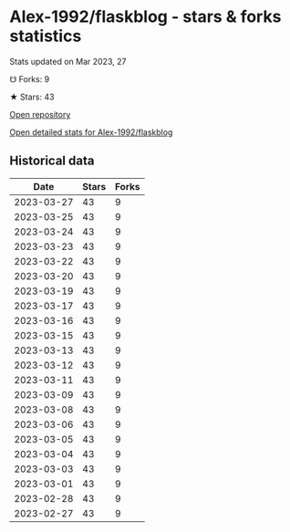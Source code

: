 # Alex-1992/flaskblog - stars & forks statistics

Stats updated on Mar 2023, 27

☋ Forks: 9

★ Stars: 43

[Open repository](https://github.com/Alex-1992/flaskblog)

[Open detailed stats for Alex-1992/flaskblog](https://reviewgithub.com/rep/Alex-1992/flaskblog)

## Historical data
| Date | Stars | Forks |
|------|-------|-------|
| 2023-03-27 | 43 | 9 | 
| 2023-03-25 | 43 | 9 | 
| 2023-03-24 | 43 | 9 | 
| 2023-03-23 | 43 | 9 | 
| 2023-03-22 | 43 | 9 | 
| 2023-03-20 | 43 | 9 | 
| 2023-03-19 | 43 | 9 | 
| 2023-03-17 | 43 | 9 | 
| 2023-03-16 | 43 | 9 | 
| 2023-03-15 | 43 | 9 | 
| 2023-03-13 | 43 | 9 | 
| 2023-03-12 | 43 | 9 | 
| 2023-03-11 | 43 | 9 | 
| 2023-03-09 | 43 | 9 | 
| 2023-03-08 | 43 | 9 | 
| 2023-03-06 | 43 | 9 | 
| 2023-03-05 | 43 | 9 | 
| 2023-03-04 | 43 | 9 | 
| 2023-03-03 | 43 | 9 | 
| 2023-03-01 | 43 | 9 | 
| 2023-02-28 | 43 | 9 | 
| 2023-02-27 | 43 | 9 | 

